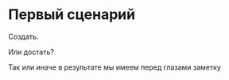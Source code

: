 # Первый сценарий

Создать.

Или достать?

Так или иначе в результате мы имеем перед глазами заметку
